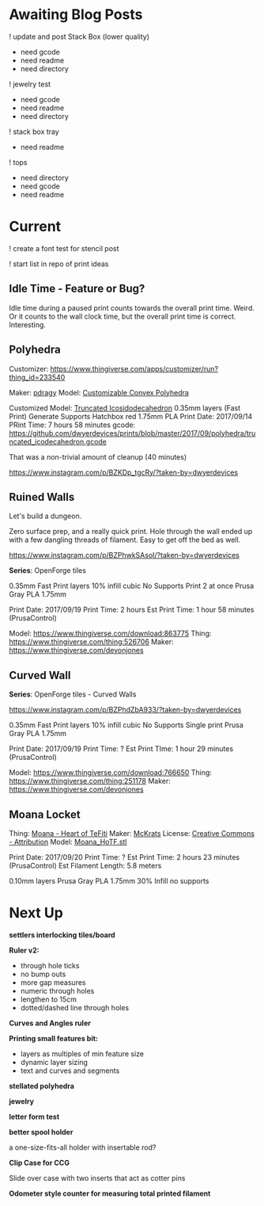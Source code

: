 # Awaiting Blog Posts

! update and post Stack Box (lower quality) 
 - need gcode
 - need readme
 - need directory


! jewelry test
 - need gcode
 - need readme
 - need directory
 
! stack box tray
 - need readme
 
! tops
 - need directory
 - need gcode
 - need readme


# Current

! create a font test for stencil post

! start list in repo of print ideas


## Idle Time - Feature or Bug? 

Idle time during a paused print counts towards the overall print time. Weird. Or it counts to the wall clock time, but the
overall print time is correct. Interesting.

## Polyhedra

Customizer: https://www.thingiverse.com/apps/customizer/run?thing_id=233540

Maker: [pdragy](https://www.thingiverse.com/pdragy)
Model: [Customizable Convex Polyhedra](https://www.thingiverse.com/thing:233540)

Customized Model: [Truncated Icosidodecahedron](https://www.thingiverse.com/thing:2533901)
0.35mm layers (Fast Print)
Generate Supports
Hatchbox red 1.75mm PLA
Print Date: 2017/09/14
PRint Time: 7 hours 58 minutes
gcode: https://github.com/dwyerdevices/prints/blob/master/2017/09/polyhedra/truncated_icodecahedron.gcode

That was a non-trivial amount of cleanup (40 minutes)

https://www.instagram.com/p/BZKDp_tgcRy/?taken-by=dwyerdevices


## Ruined Walls

Let's build a dungeon.

Zero surface prep, and a really quick print. Hole through the wall ended up with a few dangling
threads of filament. Easy to get off the bed as well.

https://www.instagram.com/p/BZPhwkSAsoI/?taken-by=dwyerdevices

**Series**: OpenForge tiles

0.35mm Fast Print layers
10% infill cubic
No Supports
Print 2 at once
Prusa Gray PLA 1.75mm

Print Date: 2017/09/19
Print Time: 2 hours
Est Print Time: 1 hour 58 minutes (PrusaControl)

Model: https://www.thingiverse.com/download:863775
Thing: https://www.thingiverse.com/thing:526706
Maker: https://www.thingiverse.com/devonjones

## Curved Wall

**Series**: OpenForge tiles - Curved Walls

https://www.instagram.com/p/BZPhdZbA933/?taken-by=dwyerdevices

0.35mm Fast Print layers
10% infill cubic
No Supports
Single print
Prusa Gray PLA 1.75mm

Print Date: 2017/09/19
Print Time: ?
Est Print TIme: 1 hour 29 minutes (PrusaControl)

Model: https://www.thingiverse.com/download:766650
Thing: https://www.thingiverse.com/thing:251178
Maker: https://www.thingiverse.com/devonjones


## Moana Locket

Thing: [Moana - Heart of TeFiti](https://www.thingiverse.com/thing:2371655)
Maker: [McKrats](https://www.thingiverse.com/McKrats)
License: [Creative Commons - Attribution](http://creativecommons.org/licenses/by/3.0/)
Model: [Moana_HoTF.stl](https://www.thingiverse.com/download:3788981)

Print Date: 2017/09/20
Print Time: ?
Est Print Time: 2 hours 23 minutes (PrusaControl)
Est Filament Length: 5.8 meters
 
0.10mm layers
Prusa Gray PLA 1.75mm
30% Infill
no supports

# Next Up




**settlers interlocking tiles/board**



**Ruler v2:**
- through hole ticks
- no bump outs
 - more gap measures
- numeric through holes
- lengthen to 15cm
- dotted/dashed line through holes

**Curves and Angles ruler**

**Printing small features bit:**
- layers as multiples of min feature size
- dynamic layer sizing
- text and curves and segments

**stellated polyhedra**
 
**jewelry**

**letter form test**

**better spool holder**

 a one-size-fits-all holder with insertable rod?
 
**Clip Case for CCG**

Slide over case with two inserts that act as cotter pins

**Odometer style counter for measuring total printed filament**
